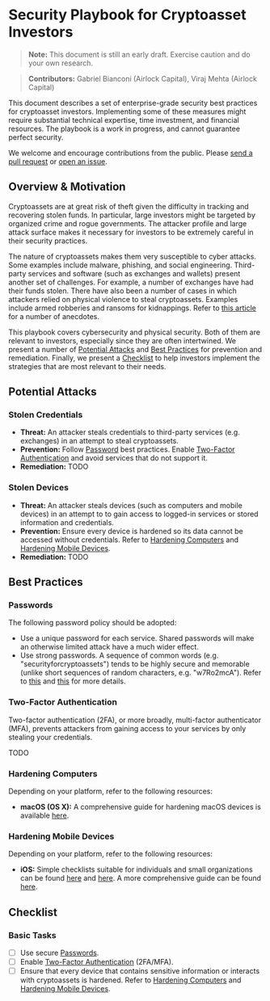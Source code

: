# Security Playbook for Cryptoasset Investors

> **Note:** This document is still an early draft. Exercise caution and do your own research.

> **Contributors:** Gabriel Bianconi (Airlock Capital), Viraj Mehta (Airlock Capital)

This document describes a set of enterprise-grade security best practices for cryptoasset investors. Implementing some of these measures might require substantial technical expertise, time investment, and financial resources. The playbook is a work in progress, and cannot guarantee perfect security. 

We welcome and encourage contributions from the public. Please [send a pull request](https://github.com/GabrielBianconi/cryptoasset-security-playbook/pulls) or [open an issue](https://github.com/GabrielBianconi/cryptoasset-security-playbook/issues).


## Overview & Motivation

Cryptoassets are at great risk of theft given the difficulty in tracking and recovering stolen funds. In particular, large investors might be targeted by organized crime and rogue governments. The attacker profile and large attack surface makes it necessary for investors to be extremely careful in their security practices.

The nature of cryptoassets makes them very susceptible to cyber attacks. Some examples include malware, phishing, and social engineering. Third-party services and software (such as exchanges and wallets) present another set of challenges. For example, a number of exchanges have had their funds stolen. There have also been a number of cases in which attackers relied on physical violence to steal cryptoassets. Examples include armed robberies and ransoms for kidnappings. Refer to [this article](https://www.nytimes.com/2018/02/18/technology/virtual-currency-extortion.html) for a number of anecdotes.

This playbook covers cybersecurity and physical security. Both of them are relevant to investors, especially since they are often intertwined. We present a number of [Potential Attacks](#potential-attacks) and [Best Practices](#best-practices) for prevention and remediation. Finally, we present a [Checklist](#checklist) to help investors implement the strategies that are most relevant to their needs.


## Potential Attacks

### Stolen Credentials

- **Threat:** An attacker steals credentials to third-party services (e.g. exchanges) in an attempt to steal cryptoassets.
- **Prevention:** Follow [Password](#passwords) best practices. Enable [Two-Factor Authentication](#two-factor-authentication) and avoid services that do not support it.
- **Remediation:** TODO


### Stolen Devices

- **Threat:** An attacker steals devices (such as computers and mobile devices) in an attempt to to gain access to logged-in services or stored information and credentials.
- **Prevention:** Ensure every device is hardened so its data cannot be accessed without credentials. Refer to [Hardening Computers](#hardening-computers) and [Hardening Mobile Devices](#hardening-mobile-devices). 
- **Remediation:** TODO


## Best Practices

### Passwords

The following password policy should be adopted:

- Use a unique password for each service. Shared passwords will make an otherwise limited attack have a much wider effect.
- Use strong passwords. A sequence of common words (e.g. "securityforcryptoassets") tends to be highly secure and memorable (unlike short sequences of random characters, e.g. "w7Ro2mcA"). Refer to [this](https://baekdal.com/thoughts/password-security-usability/) and [this](https://xkcd.com/936/) for more details.

### Two-Factor Authentication

Two-factor authentication (2FA), or more broadly, multi-factor authenticator (MFA), prevents attackers from gaining access to your services by only stealing your credentials.

TODO

### Hardening Computers

Depending on your platform, refer to the following resources:

- **macOS (OS X):** A comprehensive guide for hardening macOS devices is available [here](https://github.com/drduh/macOS-Security-and-Privacy-Guide).

### Hardening Mobile Devices

Depending on your platform, refer to the following resources:

- **iOS:** Simple checklists suitable for individuals and small organizations can be found [here](https://security.utexas.edu/handheld-hardening-checklists/ios) and [here](https://ecn.io/ios-hardening-guide-df60535c6c5). A more comprehensive guide can be found [here](https://www.asd.gov.au/publications/protect/ios-hardening-guide.htm).



## Checklist

### Basic Tasks

- [ ] Use secure [Passwords](#passwords).
- [ ] Enable [Two-Factor Authentication](#two-factor-authentication-2fa) (2FA/MFA).
- [ ] Ensure that every device that contains sensitive information or interacts with cryptoassets is hardened. Refer to [Hardening Computers](#hardening-computers) and [Hardening Mobile Devices](#hardening-mobile-devices).
